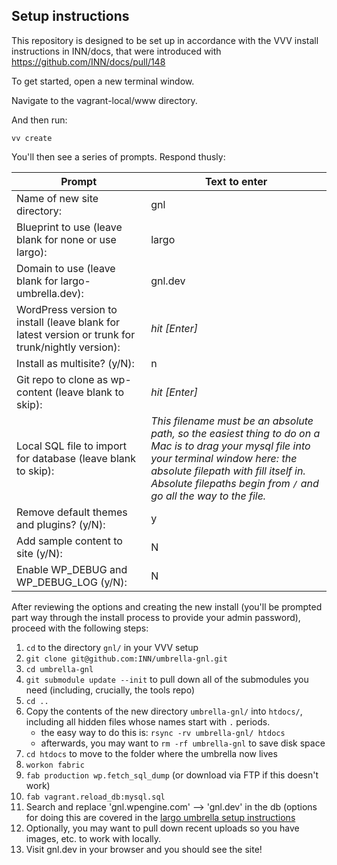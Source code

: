 ## Setup instructions

This repository is designed to be set up in accordance with the VVV install instructions in INN/docs, that were introduced with https://github.com/INN/docs/pull/148

To get started, open a new terminal window.

Navigate to the vagrant-local/www directory.

And then run:

```
vv create
```
You'll then see a series of prompts. Respond thusly:

Prompt | Text to enter 
------------ | -------------
Name of new site directory: | gnl
Blueprint to use (leave blank for none or use largo): | largo
Domain to use (leave blank for largo-umbrella.dev): | gnl.dev
WordPress version to install (leave blank for latest version or trunk for trunk/nightly version): | *hit [Enter]*
Install as multisite? (y/N): | n
Git repo to clone as wp-content (leave blank to skip): | *hit [Enter]*
Local SQL file to import for database (leave blank to skip): | *This filename must be an absolute path, so the easiest thing to do on a Mac is to drag your mysql file into your terminal window here: the absolute filepath with fill itself in. Absolute filepaths begin from `/` and go all the way to the file.*
Remove default themes and plugins? (y/N): | y
Add sample content to site (y/N): | N
Enable WP_DEBUG and WP_DEBUG_LOG (y/N): | N

After reviewing the options and creating the new install (you'll be prompted part way through the install process to provide your admin password), proceed with the following steps:

1. `cd` to the directory `gnl/` in your VVV setup
2. `git clone git@github.com:INN/umbrella-gnl.git`
3. `cd umbrella-gnl`
4. `git submodule update --init` to pull down all of the submodules you need (including, crucially, the tools repo)
5. `cd ..`
6. Copy the contents of the new directory `umbrella-gnl/` into `htdocs/`, including all hidden files whose names start with `.` periods.
	- the easy way to do this is: `rsync -rv umbrella-gnl/ htdocs`
	- afterwards, you may want to `rm -rf umbrella-gnl` to save disk space
7. `cd htdocs` to move to the folder where the umbrella now lives
8. `workon fabric`
9. `fab production wp.fetch_sql_dump` (or download via FTP if this doesn't work)
10. `fab vagrant.reload_db:mysql.sql`
11. Search and replace 'gnl.wpengine.com' --> 'gnl.dev' in the db (options for doing this are covered in the [largo umbrella setup instructions](https://github.com/INN/docs/blob/master/projects/largo/umbrella-setup.md)
12. Optionally, you may want to pull down recent uploads so you have images, etc. to work with locally.
13. Visit gnl.dev in your browser and you should see the site!